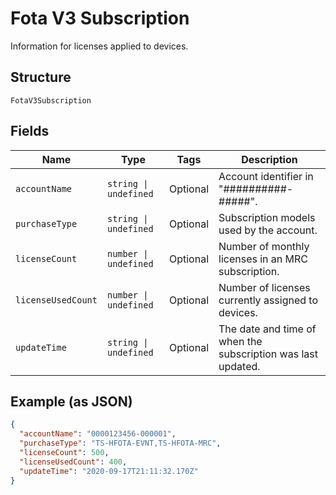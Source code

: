 
# Fota V3 Subscription

Information for licenses applied to devices.

## Structure

`FotaV3Subscription`

## Fields

| Name | Type | Tags | Description |
|  --- | --- | --- | --- |
| `accountName` | `string \| undefined` | Optional | Account identifier in "##########-#####". |
| `purchaseType` | `string \| undefined` | Optional | Subscription models used by the account. |
| `licenseCount` | `number \| undefined` | Optional | Number of monthly licenses in an MRC subscription. |
| `licenseUsedCount` | `number \| undefined` | Optional | Number of licenses currently assigned to devices. |
| `updateTime` | `string \| undefined` | Optional | The date and time of when the subscription was last updated. |

## Example (as JSON)

```json
{
  "accountName": "0000123456-000001",
  "purchaseType": "TS-HFOTA-EVNT,TS-HFOTA-MRC",
  "licenseCount": 500,
  "licenseUsedCount": 400,
  "updateTime": "2020-09-17T21:11:32.170Z"
}
```

